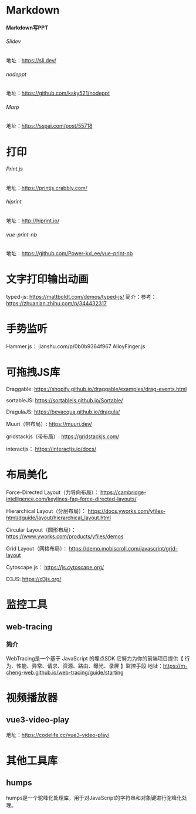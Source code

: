 # Markdown
#### Markdown写PPT
###### Slidev
地址：https://sli.dev/
###### nodeppt
地址：https://github.com/ksky521/nodeppt
###### Marp
地址：https://sspai.com/post/55718

# 打印
###### Print.js
地址：https://printjs.crabbly.com/

###### hiprint
地址：http://hiprint.io/

###### vue-print-nb
地址：https://github.com/Power-kxLee/vue-print-nb

# 文字打印输出动画
typed-js: https://mattboldt.com/demos/typed-js/
简介：参考：https://zhuanlan.zhihu.com/p/344432317


# 手势监听
Hammer.js： jianshu.com/p/0b0b9364f967
AlloyFinger.js

# 可拖拽JS库
Draggable: https://shopify.github.io/draggable/examples/drag-events.html

sortableJS: https://sortablejs.github.io/Sortable/

DragulaJS: https://bevacqua.github.io/dragula/

Muuri（带布局）: https://muuri.dev/

gridstackjs（带布局）: https://gridstackjs.com/

interactjs： https://interactjs.io/docs/

# 布局美化
Force-Directed Layout（力导向布局）： https://cambridge-intelligence.com/keylines-faq-force-directed-layouts/

Hierarchical Layout（分层布局）： https://docs.yworks.com/yfiles-html/dguide/layout/hierarchical_layout.html

Circular Layout（圆形布局）： https://www.yworks.com/products/yfiles/demos

Grid Layout（网格布局）： https://demo.mobiscroll.com/javascript/grid-layout

Cytoscape.js： https://js.cytoscape.org/

D3JS: https://d3js.org/

# 监控工具
## web-tracing
### 简介
WebTracing是一个基于 JavaScript 的埋点SDK
它努力为你的前端项目提供【 行为、性能、异常、请求、资源、路由、曝光、录屏 】监控手段
地址：https://m-cheng-web.github.io/web-tracing/guide/starting

# 视频播放器
## vue3-video-play
地址：https://codelife.cc/vue3-video-play/


# 其他工具库

## humps
humps是一个驼峰化处理库，用于对JavaScript的字符串和对象键进行驼峰化处理。
